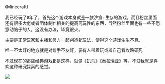 《Minecraft》

我已经玩了9年了，首先这个游戏本身就是一款沙盒+生存的游戏，而且粉丝里面还有很多大佬或者团体制作相关的提高可玩性的东西，当然粉丝里面也有一些不愿意动脑子的人，这没有办法，毕竟很火。

主要是正常玩家和主播和官方一起创造新玩法，使得这个游戏生生不息。

唯一不太好的地方就是对新手不友好，要有人带着玩或者自己看攻略研究

不过现在的那些经典游戏都是这样，就像《饥荒》《泰拉瑞亚》等，不过我就是喜欢这种研究探索的感觉。

![](C:\Users\MGdunk\Desktop\R-C.jpg)